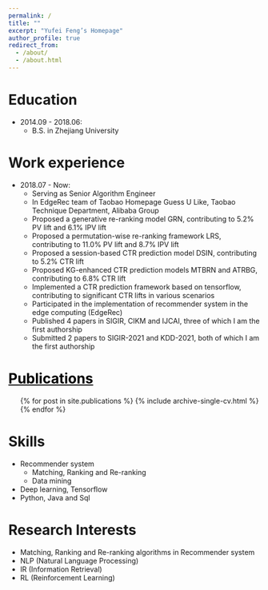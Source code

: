 ```yaml
---
permalink: /
title: ""
excerpt: "Yufei Feng’s Homepage"
author_profile: true
redirect_from: 
  - /about/
  - /about.html
---
```


Education
======
* 2014.09 - 2018.06: 
  * B.S. in Zhejiang University

Work experience
======
* 2018.07 - Now: 
  * Serving as Senior Algorithm Engineer 
  * In EdgeRec team of Taobao Homepage Guess U Like, Taobao Technique Department, Alibaba Group
  * Proposed a generative re-ranking model GRN, contributing to 5.2% PV lift and 6.1% IPV lift 
  * Proposed a permutation-wise re-ranking framework LRS, contributing to 11.0% PV lift and 8.7% IPV lift 
  * Proposed a session-based CTR prediction model DSIN, contributing to 5.2% CTR lift 
  * Proposed KG-enhanced CTR prediction models MTBRN and ATRBG, contributing to 6.8% CTR lift 
  * Implemented a CTR prediction framework based on tensorflow, contributing to significant CTR lifts in various scenarios
  * Participated in the implementation of recommender system in the edge computing (EdgeRec)
  * Published 4 papers in SIGIR, CIKM and IJCAI, three of which I am the first authorship 
  * Submitted 2 papers to SIGIR-2021 and KDD-2021, both of which I am the first authorship 

<a href="/publications/" style="color:#000000">Publications</a>
======
  <ul>{% for post in site.publications %}
    {% include archive-single-cv.html %}
  {% endfor %}</ul>
  
Skills
======
* Recommender system
  * Matching, Ranking and Re-ranking
  * Data mining
* Deep learning, Tensorflow
* Python, Java and Sql

Research Interests
======
* Matching, Ranking and Re-ranking algorithms in Recommender system
* NLP (Natural Language Processing)
* IR (Information Retrieval)
* RL (Reinforcement Learning)
